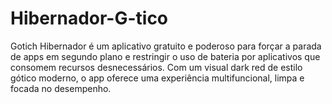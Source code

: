 # Hibernador-G-tico
Gotich Hibernador é um aplicativo gratuito e poderoso para forçar a parada de apps em segundo plano e restringir o uso de bateria por aplicativos que consomem recursos desnecessários. Com um visual dark red de estilo gótico moderno, o app oferece uma experiência multifuncional, limpa e focada no desempenho.
